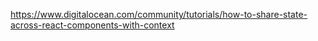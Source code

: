 https://www.digitalocean.com/community/tutorials/how-to-share-state-across-react-components-with-context